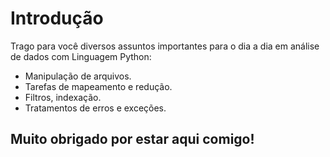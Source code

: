 # Introdução

Trago para você diversos   assuntos importantes  para  o  dia  a  dia  em  análise  de  dados  com  Linguagem  Python: 

- Manipulação  de arquivos.
- Tarefas  de  mapeamento  e  redução.
- Filtros,  indexação.  
- Tratamentos  de  erros  e exceções. 

## Muito obrigado por estar aqui comigo!
